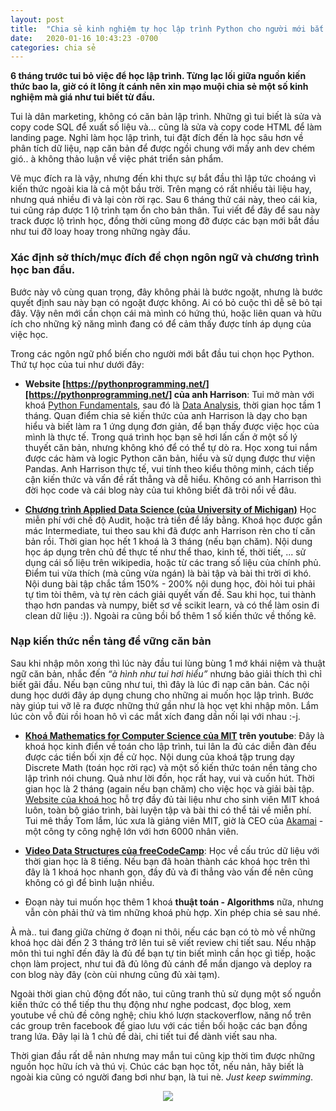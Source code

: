 ```yaml
---
layout: post
title:  "Chia sẻ kinh nghiệm tự học lập trình Python cho người mới bắt đầu"
date:   2020-01-16 10:43:23 -0700
categories: chia sẻ
---
```

**6 tháng trước tui bỏ việc để học lập trình. Từng lạc lối giữa nguồn kiến thức bao la, giờ có ít lông ít cánh nên xin mạo muội chia sẻ một số kinh nghiệm mà giá như tui biết từ đầu.**

Tui là dân marketing, không có căn bản lập trình. Những gì tui biết là sửa và copy code SQL để xuất số liệu và... cũng là sửa và copy code HTML để làm landing page. Nghỉ làm học lập trình, tui đặt đích đến là học sâu hơn về phân tích dữ liệu, nạp căn bản để được ngồi chung với mấy anh dev chém gió.. à không thảo luận về việc phát triển sản phẩm. 

Vẽ mục đích ra là vậy, nhưng đến khi thực sự bắt đầu thì lập tức choáng vì kiến thức ngoài kia là cả một bầu trời. Trên mạng có rất nhiều tài liệu hay, nhưng quá nhiều đi và lại còn rời rạc. Sau 6 tháng thử cái này, theo cái kia, tui cũng ráp được 1 lộ trình tạm ổn cho bản thân. Tui viết để đây để sau này track được lộ trình học, đồng thời cũng mong đỡ được các bạn mới bắt đầu như tui đỡ loay hoay trong những ngày đầu. 


### Xác định sở thích/mục đích để chọn ngôn ngữ và chương trình học ban đầu. 

Bước này vô cùng quan trọng, đây không phải là bước ngoặt, nhưng là bước quyết định sau này bạn có ngoặt được không. Ai có bỏ cuộc thì dễ sẽ bỏ tại đây. Vậy nên mới cần chọn cái mà mình có hứng thú, hoặc liên quan và hữu ích cho những kỹ năng mình đang có để cảm thấy được tính áp dụng của việc học. 

Trong các ngôn ngữ phổ biến cho người mới bắt đầu tui chọn học Python. Thứ tự học của tui như dưới đây:

- **Website [https://pythonprogramming.net/][https://pythonprogramming.net/] của anh Harrison**: Tui mở màn với khoá [Python Fundamentals][python-fundamentials], sau đó là [Data Analysis][data-analysis], thời gian học tầm 1 tháng. Quan điểm chia sẻ kiến thức của anh Harrison là dạy cho bạn hiểu và biết làm ra 1 ứng dụng đơn giản, để bạn thấy được việc học của mình là thực tế. Trong quá trình học bạn sẽ hơi lấn cấn ở một số lý thuyết căn bản, nhưng không khó để có thể tự dò ra. Học xong tui nắm được các hàm và logic Python căn bản, hiểu và sử dụng được thư viện Pandas. Anh Harrison thực tế, vui tính theo kiểu thông minh, cách tiếp cận kiến thức và vấn đề rất thẳng và dễ hiểu. Không có anh Harrison thì đời học code và cái blog này của tui không biết đã trôi nổi về đâu.

- **[Chương trình Applied Data Science (của University of Michigan)][michigan-data-science-course]** Học miễn phí với chế độ Audit, hoặc trả tiền để lấy bằng. Khoá học được gắn mác Intermediate, tui theo sau khi đã được anh Harrison rèn cho tí căn bản rồi. Thời gian học hết 1 khoá là 3 tháng (nếu bạn chăm). Nội dung học áp dụng trên chủ đề thực tế như thể thao, kinh tế, thời tiết, ... sử dụng cái số liệu trên wikipedia, hoặc từ các trang số liệu của chính phủ. Điểm tui vừa thích (mà cũng vừa ngán) là bài tập và bài thi trời ơi khó. Nội dung bài tập chắc tầm 150% - 200% nội dung học, đòi hỏi tui phải tự tìm tòi thêm, và tự rèn cách giải quyết vấn đề. Sau khi học, tui thành thạo hơn pandas và numpy, biết sơ về scikit learn, và có thể làm osin đi clean dữ liệu :)). Ngoài ra cũng bồi bổ thêm 1 số kiến thức về thống kê.


### Nạp kiến thức nền tảng để vững căn bản

Sau khi nhập môn xong thì lúc này đầu tui lùng bùng 1 mớ khái niệm và thuật ngữ căn bản, nhắc đến *“à hình như tui hơi hiểu”* nhưng  bảo giải thích thì chỉ biết gãi đầu. Nếu bạn cũng như tui, thì đây là lúc đi nạp căn bản. Các nội dung học dưới đây áp dụng chung cho những ai muốn học lập trình. Bước này giúp tui vỡ lẽ ra được những thứ gần như là học vẹt khi nhập môn. Lắm lúc còn vỗ đùi rồi hoan hô vì các mắt xích đang dần nối lại với nhau :-j. 

- **[Khoá Mathematics for Computer Science của MIT][mit-math-course-youtube] trên youtube**: Đây là khoá học kinh điển về toán cho lập trình, tui lân la đủ các diễn đàn đều được các tiền bối xịn đề cử học. Nội dung của khoá tập trung dạy Discrete Math (toán học rời rạc) và một số kiến thức toán nền tảng cho lập trình nói chung. Quả như lời đồn, học rất hay, vui và cuốn hút. Thời gian học là 2 tháng (again nếu bạn chăm) cho việc học và giải bài tập. [Website của khoá học][mit-math-course-website] hỗ trợ đầy đủ tài liệu như cho sinh viên MIT khoá luôn, toàn bộ giáo trình, bài luyện tập và bài thi có thể tải về miễn phí. Tui mê thầy Tom lắm, lúc xưa là giảng viên MIT, giờ là CEO của [Akamai][akamai-website] - một công ty công nghệ lớn với hơn 6000 nhân viên.

- **[Video Data Structures của freeCodeCamp][freeCodeCamp-data-structure-course]**: Học về cấu trúc dữ liệu với thời gian học là 8 tiếng. Nếu bạn đã hoàn thành các khoá học trên thì đây là 1 khoá học nhanh gọn, đầy đủ và đi thẳng vào vấn đề nên cũng không có gì để bình luận nhiều.

- Đoạn này tui muốn học thêm 1 khoá **thuật toán - Algorithms** nữa, nhưng vẫn còn phải thử và tìm những khoá phù hợp. Xin phép chia sẻ sau nhé. 

À mà.. tui đang giữa chừng ở đoạn ni thôi, nếu các bạn có tò mò về những khoá học dài đến 2 3 tháng trở lên tui sẽ viết review chi tiết sau. Nếu nhập môn thì tui nghĩ đến đây là đủ để bạn tự tin biết mình cần học gì tiếp, hoặc chọn làm project, như tui đã đủ lông đủ cánh để mần django và deploy ra con blog này đây (còn cùi nhưng cũng đủ xài tạm).

Ngoài thời gian chủ động đốt não, tui cũng tranh thủ sử dụng một số nguồn kiến thức có thể tiếp thu thụ động như nghe podcast, đọc blog, xem youtube về chủ đề công nghệ; chiu khó lượn stackoverflow, năng nổ trên các group trên facebook để giao lưu với các tiền bối hoặc các bạn đồng trang lứa. Đây lại là 1 chủ đề dài, chi tiết tui để dành viết sau nha. 

Thời gian đầu rất dễ nản nhưng may mắn tui cũng kịp thời tìm được những nguồn học hữu ích và thú vị. Chúc các bạn học tốt, nếu nản, hãy biết là ngoài kia cũng có người đang bơi như bạn, là tui nè. *Just keep swimming*.

<!-- ![chia-se-kinh-nghiem-tu-hoc-lap-trinh]({{ site.url }}/assets/kinh-nghiem-tu-hoc-lap-trinh.jpg) -->

<center><img src="{{ site.url }}/assets/post1/kinh-nghiem-tu-hoc-lap-trinh.jpg"></center>

[https://pythonprogramming.net/]: https://pythonprogramming.net/
[python-fundamentials]: https://pythonprogramming.net/python-fundamental-tutorials/
[data-analysis]: https://pythonprogramming.net/data-analysis-tutorials/
[michigan-data-science-course]: https://www.coursera.org/specializations/data-science-python
[mit-math-course-youtube]: https://www.youtube.com/watch?v=L3LMbpZIKhQ&ab_channel=MITOpenCourseWare
[mit-math-course-website]: https://ocw.mit.edu/courses/electrical-engineering-and-computer-science/6-042j-mathematics-for-computer-science-fall-2010/
[akamai-website]: https://www.akamai.com/
[freeCodeCamp-data-structure-course]: https://www.youtube.com/watch?v=RBSGKlAvoiM&ab_channel=freeCodeCamp.org